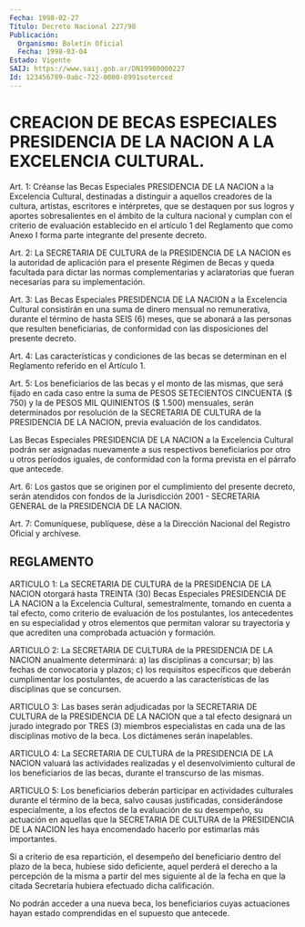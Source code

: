 ```yaml
---
Fecha: 1998-02-27
Título: Decreto Nacional 227/98
Publicación:
  Organismo: Boletín Oficial
  Fecha: 1998-03-04
Estado: Vigente
SAIJ: https://www.saij.gob.ar/DN19980000227
Id: 123456789-0abc-722-0000-8991soterced
---
```

# CREACION DE BECAS ESPECIALES PRESIDENCIA DE LA NACION A LA EXCELENCIA CULTURAL.

<a id="1"></a>
Art. 1: Créanse las Becas Especiales  PRESIDENCIA DE LA NACION a  la  Excelencia  Cultural,  destinadas  a distinguir  a  aquellos creadores de la cultura, artistas, escritores e intérpretes, que se destaquen por sus logros y aportes sobresalientes  en  el ámbito de la  cultura  nacional  y  cumplan  con  el  criterio  de evaluación establecido en el artículo 1 del Reglamento que como Anexo  I forma parte integrante del presente decreto.

<a id="2"></a>
Art. 2: La SECRETARIA DE CULTURA de la PRESIDENCIA DE LA NACION es la  autoridad  de  aplicación  para el presente Régimen de Becas  y queda facultada para dictar las normas complementarias y aclaratorias  que  fueran  necesarias    para    su  implementación.

<a id="3"></a>
Art.  3: Las  Becas  Especiales  PRESIDENCIA DE LA NACION  a  la Excelencia Cultural consistirán en una  suma  de  dinero mensual no remunerativa, durante el término de hasta SEIS (6)  meses,  que  se abonará  a  las personas que resulten beneficiarias, de conformidad con las disposiciones del presente decreto.

<a id="4"></a>
Art.  4: Las  características  y  condiciones  de  las  becas  se determinan  en  el  Reglamento  referido  en  el    Artículo  1.

<a id="5"></a>
Art. 5: Los  beneficiarios  de las becas y el monto de las mismas, que será fijado en cada caso entre  la  suma  de  PESOS SETECIENTOS CINCUENTA ($ 750) y la de PESOS MIL QUINIENTOS ($ 1.500) mensuales, serán determinados por resolución de la SECRETARIA DE CULTURA de la PRESIDENCIA  DE  LA  NACION,  previa  evaluación de los  candidatos.

Las  Becas  Especiales PRESIDENCIA DE LA  NACION  a  la  Excelencia Cultural  podrán    ser  asignadas  nuevamente  a  sus  respectivos beneficiarios por otro u otros períodos iguales, de conformidad con la forma prevista en el párrafo que antecede.

<a id="6"></a>
Art.  6: Los gastos que  se  originen  por  el  cumplimiento  del presente decreto,  serán  atendidos  con  fondos de la Jurisdicción 2001  -  SECRETARIA  GENERAL  de  la  PRESIDENCIA  DE LA NACION.

<a id="7"></a>
Art. 7: Comuníquese, publíquese, dése a la Dirección  Nacional del Registro   Oficial  y  archívese.

## REGLAMENTO

<a id="1"></a>
ARTICULO 1: La SECRETARIA DE CULTURA de la PRESIDENCIA DE LA NACION otorgará hasta  TREINTA  (30)  Becas  Especiales  PRESIDENCIA  DE LA NACION  a la Excelencia Cultural, semestralmente, tomando en cuenta a tal efecto,  como  criterio de evaluación de los postulantes, los antecedentes en su especialidad  y  otros  elementos  que  permitan valorar  su trayectoria y que acrediten una comprobada actuación  y formación.

<a id="2"></a>
ARTICULO 2: La SECRETARIA DE CULTURA de la PRESIDENCIA DE LA NACION anualmente determinará:  a)  las  disciplinas  a  concursar; b) las fechas de convocatoria y plazos; c) los requisitos  específicos que deberán cumplimentar los postulantes, de acuerdo a las características de las disciplinas que se concursen.

<a id="3"></a>
ARTICULO 3: Las bases serán adjudicadas por la SECRETARIA DE CULTURA de la PRESIDENCIA DE LA NACION que a tal efecto designará un jurado integrado por TRES (3) miembros especialistas en cada  una  de  las disciplinas  motivo  de  la  beca. Los dictámenes serán inapelables.

<a id="4"></a>
ARTICULO 4: La SECRETARIA DE CULTURA de la PRESIDENCIA DE LA NACION valuará las actividades realizadas  y  el desenvolvimiento cultural de los beneficiarios de las becas, durante  el  transcurso  de  las mismas.

<a id="5"></a>
ARTICULO 5: Los beneficiarios deberán participar en actividades culturales durante el término de la beca, salvo causas justificadas, considerándose especialmente,  a los efectos de la evaluación de su desempeño, su actuación en aquellas que la SECRETARIA DE CULTURA de la  PRESIDENCIA  DE  LA NACION les  haya  encomendado  hacerlo  por estimarlas más importantes.

Si a criterio de esa repartición,  el  desempeño  del  beneficiario dentro del plazo de la beca, hubiese sido deficiente, aquel perderá el  derecho a la percepción de la misma a partir del mes  siguiente al de  la fecha en que la citada Secretaría hubiera efectuado dicha calificación.

No podrán  acceder  a  una  nueva  beca,  los  beneficiarios  cuyas actuaciones  hayan  estado comprendidas en el supuesto que antecede.